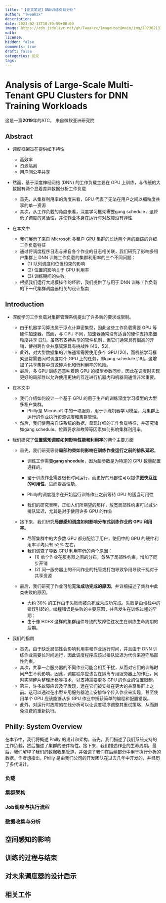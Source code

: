 ```yaml
---
title: "【论文笔记】DNN训练负载分析"
author: "Tweakzx"
description: 
date: 2023-02-13T10:59:59+08:00
image: https://cdn.jsdelivr.net/gh/Tweakzx/ImageHost@main/img/202302131401477.png
math: 
license: 
hidden: false
comments: true
draft: false
categories: 论文
tags: 
---
```


# Analysis of Large-Scale Multi-Tenant GPU Clusters for DNN Training Workloads

这是一篇**2019**年的ATC， 来自微软亚洲研究院

## Abstract

- 调度框架旨在提供如下特性
  - 高效率
  - 资源隔离
  - 用户间公平共享
- 然而，基于深度神经网络 (DNN) 的工作负载主要在 GPU 上训练，与传统的大数据有两个显着差异数据分析工作负载
  - 首先，从集群利用率的角度来看，GPU 代表了无法在用户之间以细粒度共享的单一资源
  - 其次，从工作负载的角度来看，深度学习框架需要gang schedule，这降低了调度的灵活性，并使作业本身在运行时对故障没有弹性

- 在本文中
  - 我们展示了来自 Microsoft 多租户 GPU 集群的长达两个月的跟踪的详细工作负载特征
  - 通过将调度程序日志与来自各个作业的日志相关联，我们研究了影响多租户集群上 DNN 训练工作负载的集群利用率的三个不同问题：
    - (1) 队列调度和位置约束的影响
    - (2) 位置的影响关于 GPU 利用率
    - (3) 训练期间的失败。
  - 根据我们运行大规模操作的经验，我们提供了与用于 DNN 训练工作负载的下一代集群调度器相关的设计指南

## Introduction

- 深度学习工作负载对集群管理系统提出了许多新的要求或限制。
  - 由于机器学习算法属于浮点计算密集型，因此这些工作负载需要 GPU 等硬件加速器。然而，与 CPU 不同，加速器通常没有适当的硬件支持来细粒度共享 [21]。虽然有支持共享的软件机制，但它们通常具有很高的开销，使得跨作业共享资源具有挑战性 [40、53]。
  - 此外，对大型数据集的训练通常需要使用多个 GPU [20]，而机器学习框架通常需要同时调度每个 GPU 上的任务，即gang schedule [18]。这增加了共享集群中资源碎片化和低利用率的风险。
  - 最后，多 GPU 训练还意味着跨 GPU 的模型参数同步，因此在调度时实现更好的局部性以允许使用更快的互连进行机器内和机器间通信非常重要。

- 在本文中

  - 我们介绍如何设计一个基于 GPU 的用于生产的训练深度学习模型的大型多租户集群。
    - Philly是 Microsoft 中的一项服务，用于训练机器学习模型，为集群上运行的作业执行资源调度和集群管理。
  - 然后，我们使用来自该系统的数据，呈现详细的工作负载特征，并研究诸如gang schedule、位置要求和故障等因素如何影响集群利用率。

- 我们研究了**位置感知调度如何影响性能和利用率**的两个主要方面

  - 首先，我们研究等待**局部约束如何影响在训练作业运行之前的排队延迟**。

    - 训练工作需要**gang shcedule**，因为超参数是为特定的 GPU 数量配置选择的。
    - 鉴于训练作业需要很长时间运行，而更好的局部性可以提供**更快互连的可用性**，进而提高性能，
    - Philly的调度程序在开始运行训练作业之前等待 GPU 的适当可用性

    - 我们的研究表明，正如人们所期望的那样，放宽局部性约束可以减少排队延迟，尤其是对于使用许多 GPU 的作业

  - 接下来，我们研究**局部感知调度如何影响分布式训练作业的 GPU 利用率**。

    - 尽管集群中的大多数 GPU 都分配给了用户，使用中的 GPU 的硬件利用率平均只有 52% 左右。
    - 我们调查了导致 GPU 利用率低的两个原因：
      - (1) 单个作业在服务器之间的分布，忽略了局部性约束，增加了同步开销
      - (2) 同一服务器上的不同作业的托管或打包导致争用导致干扰对于共享资源

  - 最后，我们研究了作业可能**无法成功完成的原因**，并详细描述了集群中此类失败的原因。

    - 大约 30% 的工作由于失败而被杀死或未成功完成。失败是由堆栈中的错误引起的，编程错误是失败的主要原因，并且发生在训练过程的早期；
    - 由于像 HDFS 这样的集群组件导致的故障往往发生在训练生命周期的后期。

- 我们的指南

  - 首先，由于缺乏局部性会影响利用率和作业运行时间，并且由于 DNN 训练作业需要长时间运行，因此调度程序应该以排队延迟为代价来遵守局部性约束。
  - 其次，共享一台服务器的不同作业可能会相互干扰，从而对它们的训练时间产生不利影响。因此，调度程序应该旨在隔离专用服务器上的作业，同时实施碎片整理迁移等技术，以支持需要更多 GPU 的作业的位置限制。
  - 第三，许多故障应该及早发现，远在它们被安排在更大的共享集群上之前。这可以通过在小型专用服务器池上安排每个传入作业来实现，甚至使用单个 GPU 应该能够从多 GPU 作业中捕获简单的编程和配置错误。
  - 此外，对运行时故障的在线分析可以让调度程序调整其重试策略，从而避免浪费的重新执行。

## Philly: System Overview

在本节中，我们将概述 Philly 的设计和架构。首先，我们描述了我们系统支持的工作负载，然后描述了集群的硬件特性。接下来，我们描述作业的生命周期。最后，我们解释了我们的数据收集管道，并强调了我们在后续部分中用于执行分析的数据。作者想指出，Philly 是由我们公司的开发团队在过去几年中开发的，并经历了多代设计。

### 负载



### 集群架构



### Job调度与执行流程



### 数据收集与分析



## 空间感知的影响



## 训练的过程与结束



## 对未来调度器的设计启示



## 相关工作



